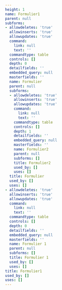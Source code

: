 ```yaml
---
height: 1
name: Formulier1
parent: null
subforms:
- allowdeletes: 'true'
  allowinserts: 'true'
  allowupdates: 'true'
  command:
    link: null
    text: ''
  commandtype: table
  controls: []
  depth: 0
  detailfields: ''
  embedded_query: null
  masterfields: ''
  name: Formulier
  parent: null
  subforms:
  - allowdeletes: 'true'
    allowinserts: 'true'
    allowupdates: 'true'
    command:
      link: null
      text: ''
    commandtype: table
    controls: []
    depth: 1
    detailfields: ''
    embedded_query: null
    masterfields: ''
    name: Formulier2
    parent: null
    subforms: []
    title: Formulier2
    used_by: []
    uses: []
  title: Formulier
  used_by: []
  uses: []
- allowdeletes: 'true'
  allowinserts: 'true'
  allowupdates: 'true'
  command:
    link: null
    text: ''
  commandtype: table
  controls: []
  depth: 0
  detailfields: ''
  embedded_query: null
  masterfields: ''
  name: Formulier 1
  parent: null
  subforms: []
  title: Formulier 1
  used_by: []
  uses: []
title: Formulier1
used_by: []
uses: []
---
```

